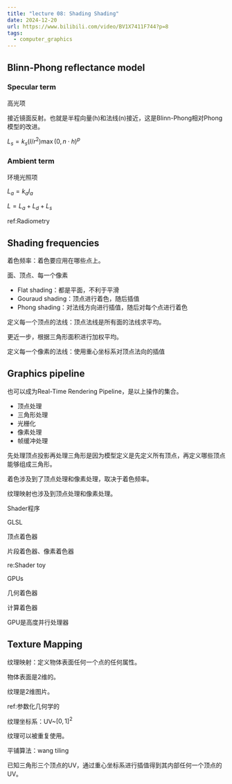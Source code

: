 ```yaml
---
title: "lecture 08: Shading Shading"
date: 2024-12-20
url: https://www.bilibili.com/video/BV1X7411F744?p=8
tags:
  - computer_graphics
---
```


## Blinn-Phong reflectance model

### Specular term

高光项

接近镜面反射。也就是半程向量(h)和法线(n)接近，这是Blinn-Phong相对Phong模型的改进。

$L_s=k_s(I/r^2)\max(0,n\cdot h)^p$

### Ambient term

环境光照项

$L_a=k_aI_a$

$L=L_a+L_d+L_s$

ref:Radiometry

## Shading frequencies

着色频率：着色要应用在哪些点上。

面、顶点、每一个像素

- Flat shading：都是平面，不利于平滑
- Gouraud shading：顶点进行着色，随后插值
- Phong shading：对法线方向进行插值，随后对每个点进行着色

定义每一个顶点的法线：顶点法线是所有面的法线求平均。

更近一步，根据三角形面积进行加权平均。

定义每一个像素的法线：使用重心坐标系对顶点法向的插值

## Graphics pipeline

也可以成为Real-Time Rendering Pipeline，是以上操作的集合。

- 顶点处理
- 三角形处理
- 光栅化
- 像素处理
- 帧缓冲处理

先处理顶点投影再处理三角形是因为模型定义是先定义所有顶点，再定义哪些顶点能够组成三角形。

着色涉及到了顶点处理和像素处理，取决于着色频率。

纹理映射也涉及到顶点处理和像素处理。

Shader程序

GLSL

顶点着色器

片段着色器、像素着色器

re:Shader toy

GPUs

几何着色器

计算着色器

GPU是高度并行处理器

## Texture Mapping

纹理映射：定义物体表面任何一个点的任何属性。

物体表面是2维的。

纹理是2维图片。

ref:参数化几何学的

纹理坐标系：UV~$[0,1]^2$

纹理可以被重复使用。

平铺算法：wang tiling

已知三角形三个顶点的UV，通过重心坐标系进行插值得到其内部任何一个顶点的UV。
